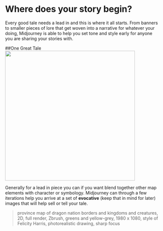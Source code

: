 # Where does your story begin?

Every good tale needs a lead in and this is where it all starts. From banners to smaller pieces of lore that get woven into a narrative for whatever your doing, Midjourney is able to help you set tone and style early for anyone you are sharing your stories with.

##One Great Tale
<img src="https://cdn.midjourney.com/db707701-4449-4009-945e-19776b7c40c7/grid_0.png" width=420>

Generally for a lead in piece you can if you want blend together other map elements with character or symbology. Midjourney can through a few iterations help you arrive at a set of **evocative** (keep that in mind for later) images that will help sell or tell your tale.


> province map of dragon nation borders and kingdoms and creatures, 2D, full render, Zbrush, greens and yellow-grey, 1980 x 1080, style of Felicity Harris, photorealistic drawing, sharp focus
